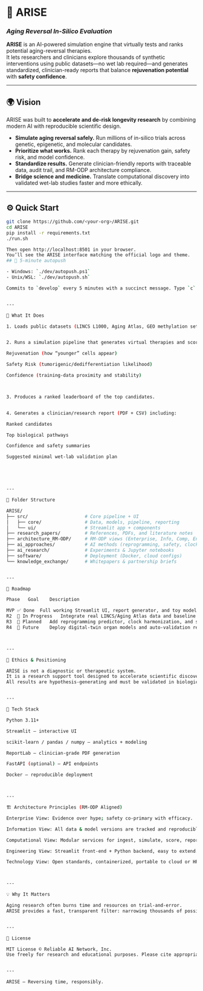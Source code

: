 # 🧬 ARISE 
### *Aging Reversal In-Silico Evaluation*

**ARISE** is an AI-powered simulation engine that virtually tests and ranks potential aging-reversal therapies.  
It lets researchers and clinicians explore thousands of synthetic interventions using public datasets—no wet lab required—and generates standardized, clinician-ready reports that balance **rejuvenation potential** with **safety confidence**.

---

## 🌍 Vision

ARISE was built to **accelerate and de-risk longevity research** by combining modern AI with reproducible scientific design.

- **Simulate aging reversal safely.** Run millions of in-silico trials across genetic, epigenetic, and molecular candidates.  
- **Prioritize what works.** Rank each therapy by rejuvenation gain, safety risk, and model confidence.  
- **Standardize results.** Generate clinician-friendly reports with traceable data, audit trail, and RM-ODP architecture compliance.  
- **Bridge science and medicine.** Translate computational discovery into validated wet-lab studies faster and more ethically.

---

## ⚙️ Quick Start

```bash
git clone https://github.com/<your-org>/ARISE.git
cd ARISE
pip install -r requirements.txt
./run.sh

Then open http://localhost:8501 in your browser.
You’ll see the ARISE interface matching the official logo and theme.
## 🔁 5-minute autopush

- Windows: `./dev/autopush.ps1`
- Unix/WSL: `./dev/autopush.sh`

Commits to `develop` every 5 minutes with a succinct message. Type `c` at the prompt to continue another 5 minutes.


---

🧩 What It Does

1. Loads public datasets (LINCS L1000, Aging Atlas, GEO methylation sets, Open Targets).


2. Runs a simulation pipeline that generates virtual therapies and scores them on:

Rejuvenation (how “younger” cells appear)

Safety Risk (tumorigenic/dedifferentiation likelihood)

Confidence (training-data proximity and stability)



3. Produces a ranked leaderboard of the top candidates.


4. Generates a clinician/research report (PDF + CSV) including:

Ranked candidates

Top biological pathways

Confidence and safety summaries

Suggested minimal wet-lab validation plan





---

🧱 Folder Structure

ARISE/
├── src/                     # Core pipeline + UI
│   ├── core/                # Data, models, pipeline, reporting
│   └── ui/                  # Streamlit app + components
├── research_papers/         # References, PDFs, and literature notes
├── architecture_RM-ODP/     # RM-ODP views (Enterprise, Info, Comp, Eng, Tech)
├── ai_approaches/           # AI methods (reprogramming, safety, clocks)
├── ai_research/             # Experiments & Jupyter notebooks
├── software/                # Deployment (Docker, cloud configs)
└── knowledge_exchange/      # Whitepapers & partnership briefs


---

🧠 Roadmap

Phase	Goal	Description

MVP	✅ Done	Full working Streamlit UI, report generator, and toy models
R2	🔄 In Progress	Integrate real LINCS/Aging Atlas data and baseline AI scorers
R3	🧩 Planned	Add reprogramming predictor, clock harmonization, and safety sentinel
R4	🚀 Future	Deploy digital-twin organ models and auto-validation reports



---

🧾 Ethics & Positioning

ARISE is not a diagnostic or therapeutic system.
It is a research support tool designed to accelerate scientific discovery, improve reproducibility, and reduce unnecessary animal testing.
All results are hypothesis-generating and must be validated in biological systems under proper regulatory oversight.


---

🧪 Tech Stack

Python 3.11+

Streamlit — interactive UI

scikit-learn / pandas / numpy — analytics + modeling

ReportLab — clinician-grade PDF generation

FastAPI (optional) — API endpoints

Docker — reproducible deployment



---

🏗️ Architecture Principles (RM-ODP Aligned)

Enterprise View: Evidence over hype; safety co-primary with efficacy.

Information View: All data & model versions are tracked and reproducible.

Computational View: Modular services for ingest, simulate, score, report, audit.

Engineering View: Streamlit front-end + Python backend, easy to extend.

Technology View: Open standards, containerized, portable to cloud or HPC.



---

💡 Why It Matters

Aging research often burns time and resources on trial-and-error.
ARISE provides a fast, transparent filter: narrowing thousands of possible interventions to the few that are most likely to succeed safely—turning hype into evidence.


---

📜 License

MIT License © Reliable AI Network, Inc.
Use freely for research and educational purposes. Please cite appropriately when publishing.


---

ARISE — Reversing time, responsibly.
